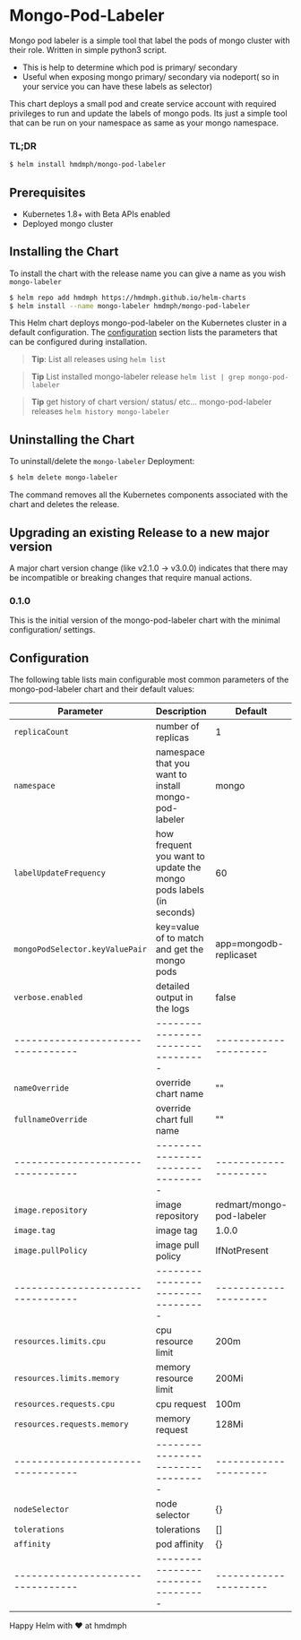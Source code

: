 # Mongo-Pod-Labeler

Mongo pod labeler is a simple tool that label the pods of mongo cluster with their role. Written in simple python3 script.

- This is help to determine which pod is primary/ secondary
- Useful when exposing mongo primary/ secondary via nodeport( so in your service you can have these labels as selector)

This chart deploys a small pod and create service account with required privileges to run and 
update the labels of mongo pods. Its just a simple tool that can be run on your namespace 
as same as your mongo namespace.

### TL;DR

```bash
$ helm install hmdmph/mongo-pod-labeler
```

## Prerequisites

- Kubernetes 1.8+ with Beta APIs enabled
- Deployed mongo cluster

## Installing the Chart

To install the chart with the release name you can give a name as you wish `mongo-labeler`

```bash
$ helm repo add hmdmph https://hmdmph.github.io/helm-charts
$ helm install --name mongo-labeler hmdmph/mongo-pod-labeler
```

This Helm chart deploys mongo-pod-labeler on the Kubernetes cluster in a default
configuration. The [configuration](#configuration) section lists
the parameters that can be configured during installation.

> **Tip**: List all releases using `helm list`

> **Tip** List installed mongo-labeler release `helm list | grep mongo-pod-labeler`

> **Tip** get history of chart version/ status/ etc... mongo-pod-labeler releases `helm history mongo-labeler` 

## Uninstalling the Chart

To uninstall/delete the `mongo-labeler` Deployment:

```bash
$ helm delete mongo-labeler
```

The command removes all the Kubernetes components associated with the chart and
deletes the release.

## Upgrading an existing Release to a new major version

A major chart version change (like v2.1.0 -> v3.0.0) indicates that there may be
incompatible or breaking changes that require manual actions.

### 0.1.0
This is the initial version of the mongo-pod-labeler chart with the minimal configuration/ settings.


## Configuration

The following table lists main configurable most common parameters of the mongo-pod-labeler chart and their default values:

| Parameter                       | Description                                           | Default                |
|---------------------------------|-------------------------------------------------------|------------------------|
| `replicaCount`                  | number of replicas                                    | 1                      |
| `namespace`                     | namespace that you want to install mongo-pod-labeler  | mongo                  |
| `labelUpdateFrequency`          | how frequent you want to update the mongo pods labels (in seconds) | 60        |
| `mongoPodSelector.keyValuePair` | key=value of to match and get the mongo pods          | app=mongodb-replicaset |
| `verbose.enabled`               | detailed output in the logs                           | false                  |
|---------------------------------|---------------------------------                      |---------------------   |
| `nameOverride`                  | override chart name                                   | ""                     |
| `fullnameOverride`              | override chart full name                              | ""                     |
|---------------------------------|---------------------------------                      |---------------------   |
| `image.repository`              | image repository                                      | redmart/mongo-pod-labeler|
| `image.tag`                     | image tag                                             | 1.0.0                  |
| `image.pullPolicy`              | image pull policy                                     | IfNotPresent           |
|---------------------------------|---------------------------------                      |---------------------   |
| `resources.limits.cpu`          | cpu resource limit                                    | 200m                   |
| `resources.limits.memory`       | memory resource limit                                 | 200Mi                  |
| `resources.requests.cpu`        | cpu request                                           | 100m                   |
| `resources.requests.memory`     | memory request                                        | 128Mi                  |
|---------------------------------|---------------------------------                      |---------------------   |
| `nodeSelector`                  | node selector                                         | {}                     |
| `tolerations`                   | tolerations                                           | []                     |
| `affinity`                      | pod affinity                                          | {}                     |
|---------------------------------|---------------------------------                      |---------------------   |

Happy Helm with ♥ at hmdmph




 

